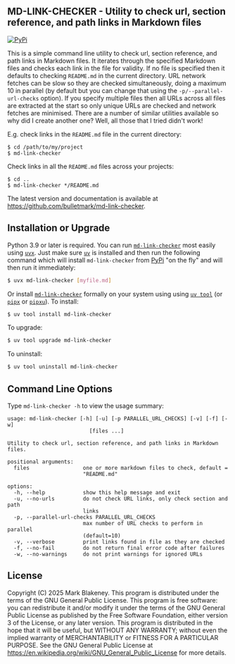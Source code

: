 ## MD-LINK-CHECKER - Utility to check url, section reference, and path links in Markdown files
[![PyPi](https://img.shields.io/pypi/v/md-link-checker)](https://pypi.org/project/md-link-checker/)

This is a simple command line utility to check url, section reference, and path
links in Markdown files. It iterates through the specified Markdown files and
checks each link in the file for validity. If no file is specified then it
defaults to checking `README.md` in the current directory. URL network fetches
can be slow so they are checked simultaneously, doing a maximum 10 in parallel
(by default but you can change that using the `-p/--parallel-url-checks`
option). If you specify multiple files then all URLs across all files are
extracted at the start so only unique URLs are checked and network fetches are
minimised. There are a number of similar utilities available so why did I
create another one? Well, all those that I tried didn't work!

E.g. check links in the `README.md` file in the current directory:

```
$ cd /path/to/my/project
$ md-link-checker
```

Check links in all the `README.md` files across your projects:

```
$ cd ..
$ md-link-checker */README.md
```

The latest version and documentation is available at
https://github.com/bulletmark/md-link-checker.

## Installation or Upgrade

Python 3.9 or later is required. You can run
[`md-link-checker`][md-link-checker] most easily using [`uvx`][uvx]. Just make
sure [`uv`][uv] is installed and then run the following command which will
install `md-link-checker` from [PyPi][md-link-checker-py] "on the fly" and will
then run it immediately:

```sh
$ uvx md-link-checker [myfile.md]
```

Or install [`md-link-checker`][md-link-checker] formally on your system using
using [`uv tool`][uvtool] (or [`pipx`][pipx] or [`pipxu`][pipxu]). To install:

```sh
$ uv tool install md-link-checker
```

To upgrade:

```sh
$ uv tool upgrade md-link-checker
```

To uninstall:

```sh
$ uv tool uninstall md-link-checker
```

## Command Line Options

Type `md-link-checker -h` to view the usage summary:

```
usage: md-link-checker [-h] [-u] [-p PARALLEL_URL_CHECKS] [-v] [-f] [-w]
                          [files ...]

Utility to check url, section reference, and path links in Markdown files.

positional arguments:
  files                 one or more markdown files to check, default =
                        "README.md"

options:
  -h, --help            show this help message and exit
  -u, --no-urls         do not check URL links, only check section and path
                        links
  -p, --parallel-url-checks PARALLEL_URL_CHECKS
                        max number of URL checks to perform in parallel
                        (default=10)
  -v, --verbose         print links found in file as they are checked
  -f, --no-fail         do not return final error code after failures
  -w, --no-warnings     do not print warnings for ignored URLs
```

## License

Copyright (C) 2025 Mark Blakeney. This program is distributed under the terms
of the GNU General Public License. This program is free software: you can
redistribute it and/or modify it under the terms of the GNU General Public
License as published by the Free Software Foundation, either version 3 of the
License, or any later version. This program is distributed in the hope that it
will be useful, but WITHOUT ANY WARRANTY; without even the implied warranty of
MERCHANTABILITY or FITNESS FOR A PARTICULAR PURPOSE. See the GNU General Public
License at <https://en.wikipedia.org/wiki/GNU_General_Public_License> for more
details.

[md-link-checker]: https://github.com/bulletmark/md-link-checker
[md-link-checker-py]: https://pypi.org/project/md-link-checker
[uv]: https://docs.astral.sh/uv/
[uvtool]: https://docs.astral.sh/uv/guides/tools/#using-tools
[uvx]: https://docs.astral.sh/uv/guides/tools/#using-tools
[pipx]: https://github.com/pypa/pipx
[pipxu]: https://github.com/bulletmark/pipxu

<!-- vim: se ai syn=markdown: -->
